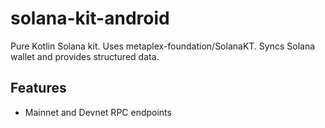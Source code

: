 # solana-kit-android
Pure Kotlin Solana kit. Uses metaplex-foundation/SolanaKT. Syncs Solana wallet and provides structured data.

## Features

- Mainnet and Devnet RPC endpoints
